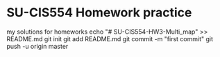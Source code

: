 # SU-CIS554 Homework practice
my solutions for homeworks 
echo "# SU-CIS554-HW3-Multi_map" >> README.md
git init
git add README.md
git commit -m "first commit"
git push -u origin master
